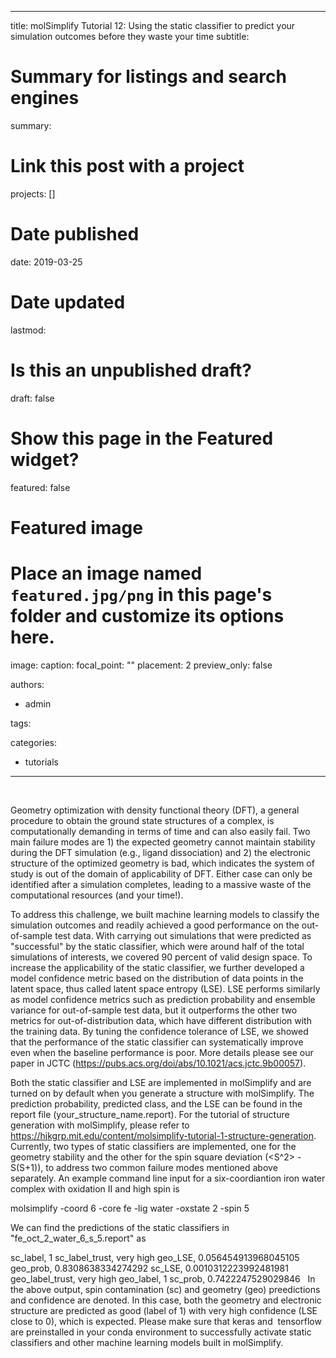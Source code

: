 
---
title: molSimplify Tutorial 12: Using the static classifier to predict your simulation outcomes before they waste your time
subtitle: 

# Summary for listings and search engines
summary: 

# Link this post with a project
projects: []

# Date published
date: 2019-03-25

# Date updated
lastmod: 

# Is this an unpublished draft?
draft: false

# Show this page in the Featured widget?
featured: false

# Featured image
# Place an image named `featured.jpg/png` in this page's folder and customize its options here.
image:
  caption: 
  focal_point: ""
  placement: 2
  preview_only: false

authors:
- admin

tags:

categories:
- tutorials

---
 


Geometry optimization with density functional theory (DFT), a general procedure to obtain the ground state structures of a complex, is computationally demanding in terms of time and can also easily fail. Two main failure modes are 1) the expected geometry cannot maintain stability during the DFT simulation (e.g., ligand dissociation) and 2) the electronic structure of the optimized geometry is bad, which indicates the system of study is out of the domain of applicability of DFT. Either case can only be identified after a simulation completes, leading to a massive waste of the computational resources (and your time!).


To address this challenge, we built machine learning models to classify the simulation outcomes and readily achieved a good performance on the out-of-sample test data. With carrying out simulations that were predicted as "successful" by the static classifier, which were around half of the total simulations of interests, we covered 90 percent of valid design space. To increase the applicability of the static classifier, we further developed a model confidence metric based on the distribution of data points in the latent space, thus called latent space entropy (LSE). LSE performs similarly as model confidence metrics such as prediction probability and ensemble variance for out-of-sample test data, but it outperforms the other two metrics for out-of-distribution data, which have different distribution with the training data. By tuning the confidence tolerance of LSE, we showed that the performance of the static classifier can systematically improve even when the baseline performance is poor. More details please see our paper in JCTC (<https://pubs.acs.org/doi/abs/10.1021/acs.jctc.9b00057>).


Both the static classifier and LSE are implemented in molSimplify and are turned on by default when you generate a structure with molSimplify. The prediction probability, predicted class, and the LSE can be found in the report file (your\_structure\_name.report). For the tutorial of structure generation with molSimplify, please refer to <https://hjkgrp.mit.edu/content/molsimplify-tutorial-1-structure-generation>. Currently, two types of static classifiers are implemented, one for the geometry stability and the other for the spin square deviation (<S^2> -S(S+1)), to address two common failure modes mentioned above separately. An example command line input for a six-coordiantion iron water complex with oxidation II and high spin is


molsimplify -coord 6 -core fe -lig water -oxstate 2 -spin 5


We can find the predictions of the static classifiers in "fe\_oct\_2\_water\_6\_s\_5.report" as


sc\_label, 1
sc\_label\_trust, very high
geo\_LSE, 0.056454913968045105
geo\_prob, 0.8308638334274292
sc\_LSE, 0.0010312223992481981
geo\_label\_trust, very high
geo\_label, 1
sc\_prob, 0.7422247529029846
 
In the above output, spin contamination (sc) and geometry (geo) preedictions and confidence are denoted. In this case, both the geometry and electronic structure are predicted as good (label of 1) with very high confidence (LSE close to 0), which is expected. Please make sure that keras and  tensorflow are preinstalled in your conda environment to successfully activate static classifiers and other machine learning models built in molSimplify.
